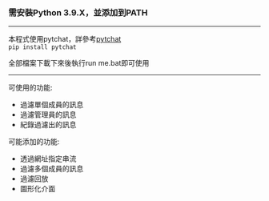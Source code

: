 ### 需安裝Python 3.9.X，並添加到PATH
---

本程式使用pytchat，詳參考[pytchat](https://github.com/taizan-hokuto/pytchat)  
```pip install pytchat```  
  
全部檔案下載下來後執行run me.bat即可使用   

---

可使用的功能:  
- 過濾單個成員的訊息
- 過濾管理員的訊息
- 紀錄過濾出的訊息
  
可能添加的功能:  
- 透過網址指定串流
- 過濾多個成員的訊息
- 過濾回放
- 圖形化介面
